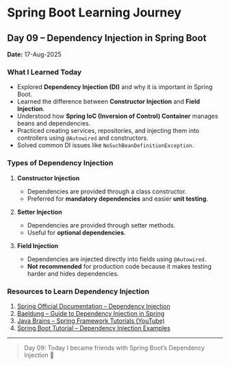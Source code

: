 # Spring Boot Learning Journey

## Day 09 – Dependency Injection in Spring Boot
**Date:** 17-Aug-2025

### What I Learned Today
- Explored **Dependency Injection (DI)** and why it is important in Spring Boot.
- Learned the difference between **Constructor Injection** and **Field Injection**.
- Understood how **Spring IoC (Inversion of Control) Container** manages beans and dependencies.
- Practiced creating services, repositories, and injecting them into controllers using `@Autowired` and constructors.
- Solved common DI issues like `NoSuchBeanDefinitionException`.

### Types of Dependency Injection
1. **Constructor Injection**
   - Dependencies are provided through a class constructor.
   - Preferred for **mandatory dependencies** and easier **unit testing**.

2. **Setter Injection**
   - Dependencies are provided through setter methods.
   - Useful for **optional dependencies**.

3. **Field Injection**
   - Dependencies are injected directly into fields using `@Autowired`.
   - **Not recommended** for production code because it makes testing harder and hides dependencies.

### Resources to Learn Dependency Injection
1. [Spring Official Documentation – Dependency Injection](https://docs.spring.io/spring-framework/docs/current/reference/html/core.html#beans)
2. [Baeldung – Guide to Dependency Injection in Spring](https://www.baeldung.com/inversion-control-and-dependency-injection-in-spring)
3. [Java Brains – Spring Framework Tutorials (YouTube)](https://www.youtube.com/playlist?list=PLqq-6Pq4lTTa4ad5Jr6TjA36b4k3vNL3t)
4. [Spring Boot Tutorial – Dependency Injection Examples](https://www.springboottutorial.com/spring-boot-dependency-injection)

---

> Day 09: Today I became friends with Spring Boot’s Dependency Injection 🤝

